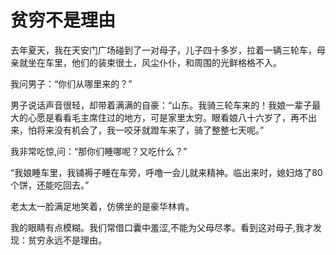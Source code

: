 # 贫穷不是理由

去年夏天，我在天安门广场碰到了一对母子，儿子四十多岁，拉着一辆三轮车，母亲就坐在车里，他们的装束很土，风尘仆仆，和周围的光鲜格格不入。 

我问男子：“你们从哪里来的？” 

男子说话声音很轻，却带着满满的自豪：“山东。我骑三轮车来的！我娘一辈子最大的心愿是看看毛主席住过的地方，可是家里太穷。眼看娘八十六岁了，再不出来，怕将来没有机会了，我一咬牙就蹬车来了，骑了整整七天呢。” 

我非常吃惊,问：“那你们睡哪呢？又吃什么？” 

“我娘睡车里，我铺褥子睡在车旁，呼噜一会儿就来精神。临出来时，媳妇烙了80个饼，还能吃回去。” 

老太太一脸满足地笑着，仿佛坐的是豪华林肯。 

我的眼睛有点模糊。我们常借口囊中羞涩,不能为父母尽孝。看到这对母子,我才发现：贫穷永远不是理由。
 